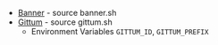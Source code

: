 - [Banner](https://github.com/rob-letts/Scripts/blob/main/banner.sh) - source banner.sh
- [Gittum](https://github.com/rob-letts/scripts/blob/main/gittum.sh) - source gittum.sh
  - Environment Variables `GITTUM_ID`, `GITTUM_PREFIX`
